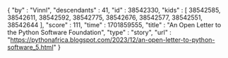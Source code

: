 {
  "by" : "Vinnl",
  "descendants" : 41,
  "id" : 38542330,
  "kids" : [ 38542585, 38542611, 38542592, 38542775, 38542676, 38542577, 38542551, 38542644 ],
  "score" : 111,
  "time" : 1701859555,
  "title" : "An Open Letter to the Python Software Foundation",
  "type" : "story",
  "url" : "https://pythonafrica.blogspot.com/2023/12/an-open-letter-to-python-software_5.html"
}

